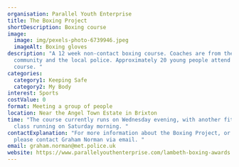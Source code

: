 ```yaml
---
organisation: Parallel Youth Enterprise
title: The Boxing Project
shortDescription: Boxing course
image:
  image: img/pexels-photo-6739946.jpeg
  imageAlt: Boxing gloves
description: "A 12 week non-contact boxing course. Coaches are from the
  community and the local police. Approximately 20 young people attend each
  course. "
categories:
  category1: Keeping Safe
  category2: My Body
interest: Sports
costValue: 0
format: Meeting a group of people
location: Near the Angel Town Estate in Brixton
time: "The course currently runs on Wednesday evening, with another fitness
  class running on Saturday morning. "
contactExplanation: "For more information about the Boxing Project, or to enrol,
  please contact Graham Norman via email. "
email: graham.norman@met.police.uk
website: https://www.parallelyouthenterprise.com/lambeth-boxing-awards
---
```


